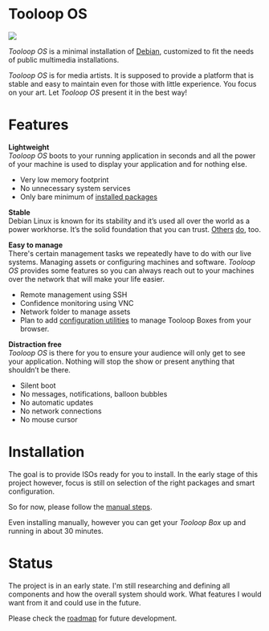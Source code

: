 # Tooloop OS

![](https://github.com/vollstock/Tooloop-OS/wiki/images/tooloop-header.jpg)

*Tooloop OS* is a minimal installation of [Debian](https://www.debian.org/), customized to fit the needs of public multimedia installations.

*Tooloop OS* is for media artists. It is supposed to provide a platform that is stable and easy to maintain even for those with little experience. You focus on your art. Let *Tooloop OS* present it in the best way!


# Features

**Lightweight**  
*Tooloop OS* boots to your running application in seconds and all the power of your machine is used to display your application and for nothing else.  

- Very low memory footprint
- No unnecessary system services
- Only bare minimum of [installed packages](https://github.com/vollstock/Tooloop-OS/wiki/packages)


**Stable**  
Debian Linux is known for its stability and it’s used all over the world as a power workhorse. It’s the solid foundation that you can trust. [Others](http://store.steampowered.com/steamos/) [do](http://www.ubuntu.com), too.


**Easy to manage**  
There's certain management tasks we repeatedly have to do with our live systems. Managing assets or configuring machines and software. *Tooloop OS* provides some features so you can always reach out to your machines over the network that will make your life easier.

- Remote management using SSH
- Confidence monitoring using VNC
- Network folder to manage assets
- Plan to add [configuration utilities](https://github.com/vollstock/Tooloop-OS/wiki/Configuration-utilities) to manage Tooloop Boxes from your browser.

**Distraction free**  
*Tooloop OS* is there for you to ensure your audience will only get to see your application. Nothing will stop the show or present anything that shouldn’t be there.

- Silent boot
- No messages, notifications, balloon bubbles
- No automatic updates
- No network connections
- No mouse cursor


# Installation

The goal is to provide ISOs ready for you to install. In the early stage of this project however, focus is still on selection of the right packages and smart configuration.

So for now, please follow the [manual steps](https://github.com/vollstock/Tooloop-OS/wiki/Manual-installation).  

Even installing manually, however you can get your *Tooloop Box* up and running in about 30 minutes.

# Status

The project is in an early state. I'm still researching and defining all components and how the overall system should work. What features I would want from it and could use in the future.

Please check the [roadmap](https://github.com/vollstock/Tooloop-OS/wiki/roadmap) for future development.
